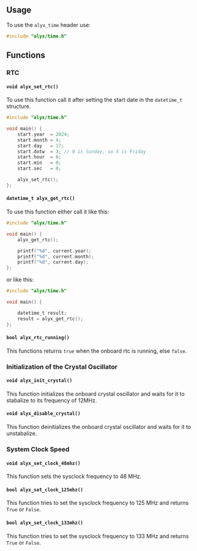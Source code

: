 ## Usage

To use the `alyx_time` header use:
```c
#include "alyx/time.h"
```

## Functions

### RTC

#### `void alyx_set_rtc()`
To use this function call it after setting the start date in the `datetime_t` structure.
```c
#include "alyx/time.h"

void main() {
    start.year  = 2024;
    start.month = 4;
    start.day   = 17;
    start.dotw  = 3; // 0 is Sunday, so 5 is Friday
    start.hour  = 0;
    start.min   = 0;
    start.sec   = 0;

    alyx_set_rtc();
};
```

#### `datetime_t alyx_get_rtc()`
To use this function either call it like this:
```c
#include "alyx/time.h"

void main() {
    alyx_get_rtc();

    printf("%d", current.year);
    printf("%d", current.month);
    printf("%d", current.day);
};
```
or like this: 
```c
#include "alyx/time.h"

void main() {

    datetime_t result;
    result = alyx_get_rtc();
};
```

#### `bool alyx_rtc_running()`
This functions returns `true` when the onboard rtc is running, else `false`.

### Initialization of the Crystal Oscillator

#### `void alyx_init_crystal()`
This function initializes the onboard crystal oscillator and waits for it to stabalize to its frequency of 12MHz.

#### `void alyx_disable_crystal()`
This function deinitializes the onboard crystal oscillator and waits for it to unstabalize.

### System Clock Speed

#### `void alyx_set_clock_48mhz()`
This function sets the sysclock frequency to 48 MHz.

#### `bool alyx_set_clock_125mhz()`
This function tries to set the sysclock frequency to 125 MHz and returns `True` or `False`.

#### `bool alyx_set_clock_133mhz()`
This function tries to set the sysclock frequency to 133 MHz and returns `True` or `False`.
